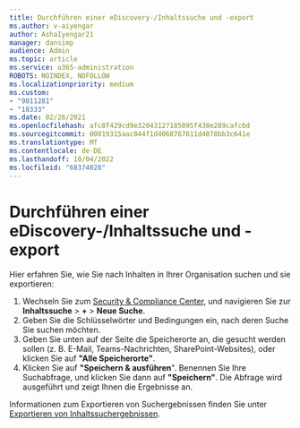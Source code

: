 ```yaml
---
title: Durchführen einer eDiscovery-/Inhaltssuche und -export
ms.author: v-aiyengar
author: AshaIyengar21
manager: dansimp
audience: Admin
ms.topic: article
ms.service: o365-administration
ROBOTS: NOINDEX, NOFOLLOW
ms.localizationpriority: medium
ms.custom:
- "9011281"
- "18333"
ms.date: 02/26/2021
ms.openlocfilehash: afc8f429cd9e32043127185095f430e289cafc6d
ms.sourcegitcommit: 00019315aac844f1d4068767611d4078bb3c641e
ms.translationtype: MT
ms.contentlocale: de-DE
ms.lasthandoff: 10/04/2022
ms.locfileid: "68374028"
---
```

# <a name="perform-an-ediscoverycontent-search-and-export"></a>Durchführen einer eDiscovery-/Inhaltssuche und -export

Hier erfahren Sie, wie Sie nach Inhalten in Ihrer Organisation suchen und sie exportieren:

1. Wechseln Sie zum [Security & Compliance Center](https://go.microsoft.com/fwlink/?linkid=2086958), und navigieren Sie zur **Inhaltssuche** > **+** >  **Neue Suche**.
1. Geben Sie die Schlüsselwörter und Bedingungen ein, nach deren Suche Sie suchen möchten.
1. Geben Sie unten auf der Seite die Speicherorte an, die gesucht werden sollen (z. B. E-Mail, Teams-Nachrichten, SharePoint-Websites), oder klicken Sie auf **"Alle Speicherorte"**.
1. Klicken Sie auf **"Speichern & ausführen**". Benennen Sie Ihre Suchabfrage, und klicken Sie dann auf **"Speichern"**. Die Abfrage wird ausgeführt und zeigt Ihnen die Ergebnisse an.

Informationen zum Exportieren von Suchergebnissen finden Sie unter [Exportieren von Inhaltssuchergebnissen](https://go.microsoft.com/fwlink/?linkid=2102118).

